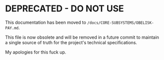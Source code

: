 # DEPRECATED - DO NOT USE

This documentation has been moved to `/docs/CORE-SUBSYSTEMS/OBELISK-PAY.md`.

This file is now obsolete and will be removed in a future commit to maintain a single source of truth for the project's technical specifications.

My apologies for this fuck up.
